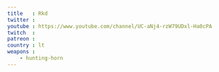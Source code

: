 ```yaml
---
title   : Rkd
twitter : 
youtube : https://www.youtube.com/channel/UC-aNj4-rzW79UDxl-Ha0cPA
twitch  : 
patreon : 
country : lt
weapons :
    - hunting-horn
---
```


